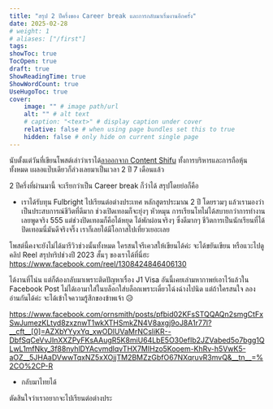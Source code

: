 ```yaml
---
title: "สรุป 2 ปีครึ่งของ Career break และการกลับมาเริ่มงานอีกครั้ง"
date: 2025-02-28
# weight: 1
# aliases: ["/first"]
tags: 
showToc: true
TocOpen: true
draft: true
ShowReadingTime: true
ShowWordCount: true
UseHugoToc: true
cover:
    image: "" # image path/url
    alt: "" # alt text
    # caption: "<text>" # display caption under cover
    relative: false # when using page bundles set this to true
    hidden: false # only hide on current single page
---
```


นับตั้งแต่วันที่เขียนโพสต์เล่าว่าเราได้[ลาออกจาก Content Shifu]("th/posts/contentshifu-goodbye-memories/") ทั้งการบริหารและการถือหุ้นทั้งหมด เผลอแป๊บเดียวก็ล่วงเลยมาเป็นเวลา 2 ปี 7 เดือนแล้ว

2 ปีครึ่งที่ผ่านมานี้ จะเรียกว่าเป็น Career break ก็ว่าได้ สรุปโดยย่อก็คือ
- เราได้รับทุน Fulbright ไปเรียนต่อต่างประเทศ หลักสูตรประมาณ 2 ปี โดยรวมๆ แล้วเรามองว่าเป็นประสบการณ์ชีวิตที่ดีมาก ช่วงเปิดเทอมก็จะยุ่งๆ หัวหมุน การเรียนโทไม่ได้สบายกว่าการทำงานเลยพูดจริง 555
แต่ช่วงปิดเทอมก็คือได้หยุด ได้พักผ่อนจริงๆ ซึ่งดีมากๆ ชีวิตการเป็นนักเรียนที่ได้ปิดเทอมนี่มันดีจริงจริ๊ง เราก็เลยได้มีโอกาสไปเที่ยวเยอะเลย

โพสต์นี้คงจะยังไม่ได้มารีวิวช่วงนั้นทั้งหมด ใครสนใจรีเควสให้เขียนได้ค่ะ จะได้ขยันเขียน หรือแวะไปดูคลิป Reel สรุปทริปช่วงปี 2023 สั้นๆ ของเราได้ที่นี่ฮะ
https://www.facebook.com/reel/1308424846406130



ได้งานที่โน่น แต่ก็ต้องกลับมาเพราะติดปัญหาเรื่อง J1 Visa อันนี้เคยเล่ามหากาพย์เอาไว้แล้วใน Facebook Post ไม่ได้เอามาใส่ในบล็อกใส่บล็อกเพราะเดี๋ยวโฉ่งฉ่างไปนิด แต่ถ้าใครสนใจ ลองอ่านกันได้ค่ะ จะได้เข้าใจความรู้สึกของข้าพเจ้า :disappointed_relieved:

https://www.facebook.com/ornsmith/posts/pfbid02KFsSTQQAQn2smgCtFxSwJumezKLtyd8zxznwT1wkXTHSmkZN4V8axgj9oJ8A1r77l?__cft__[0]=AZXbYYyxYq_xwODlUVaMrNCsliKR--DbfSqCeVvJInXXZPyFKsAAugR5K8miU64LbE5O30efIb2JZVabed5o7bgg1QLwL1mfNky_3f88nyhlDYAcvmdlqvTHX7MIHzo5Kooem-KhRv-h5VwK5-aOZ__5JHAaDVwwTqxNZ5xXOjjTM2BMZzGbfO67NXqruvR3mvQ&__tn__=%2CO%2CP-R


- กลับมาไทยได้

ตัดสินใจว่าเราอยากจะไปเรียนต่อต่างประ




